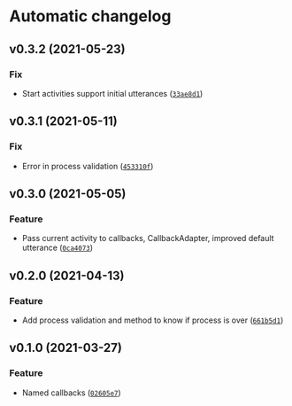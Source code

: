 # Automatic changelog

<!--next-version-placeholder-->

## v0.3.2 (2021-05-23)
### Fix
* Start activities support initial utterances ([`33ae8d1`](https://gitlab.com/i3lab/mmcc/core/mmcc-framework/-/commit/33ae8d143f569989d7a741e9cbfa26f4df64be22))

## v0.3.1 (2021-05-11)
### Fix
* Error in process validation ([`453310f`](https://gitlab.com/i3lab/mmcc/core/mmcc-framework/-/commit/453310ff4f1657eddc77de9710772fed19b257da))

## v0.3.0 (2021-05-05)
### Feature
* Pass current activity to callbacks, CallbackAdapter, improved default utterance ([`0ca4073`](https://gitlab.com/i3lab/mmcc/core/mmcc-framework/-/commit/0ca4073a31474acd541ef2395df4a59f0d570430))

## v0.2.0 (2021-04-13)
### Feature
* Add process validation and method to know if process is over ([`661b5d1`](https://gitlab.com/i3lab/mmcc/core/mmcc-framework/-/commit/661b5d1f893e55fddb566942d65f04c3a85f7b14))

## v0.1.0 (2021-03-27)
### Feature
* Named callbacks ([`02605e7`](https://gitlab.com/i3lab/mmcc/core/mmcc-framework/-/commit/02605e7038c1fe1fd6952b2c647fd84e0d07426e))